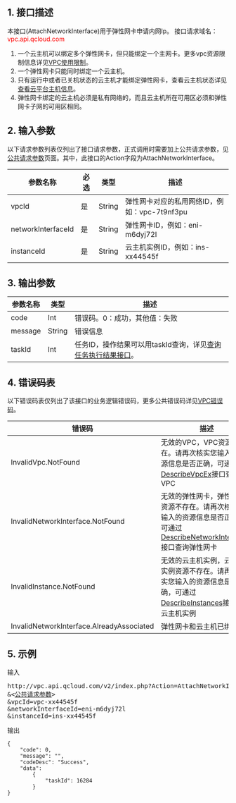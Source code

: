 ## 1. 接口描述

本接口(AttachNetworkInterface)用于弹性网卡申请内网Ip。
接口请求域名：<font style="color:red">vpc.api.qcloud.com</font>

1)  一个云主机可以绑定多个弹性网卡，但只能绑定一个主网卡。更多vpc资源限制信息详见<a href="/doc/product/215/537" title="VPC使用限制">VPC使用限制</a>。<br/>
2)  一个弹性网卡只能同时绑定一个云主机。<br/>
3)  只有运行中或者已关机状态的云主机才能绑定弹性网卡，查看云主机状态详见<a href="/doc/api/229/831" title="查看云平台主机信息">查看云平台主机信息</a>。<br/>
4) 弹性网卡绑定的云主机必须是私有网络的，而且云主机所在可用区必须和弹性网卡子网的可用区相同。

## 2. 输入参数
以下请求参数列表仅列出了接口请求参数，正式调用时需要加上公共请求参数，见<a href="/doc/api/245/4772" title="公共请求参数">公共请求参数</a>页面。其中，此接口的Action字段为AttachNetworkInterface。

| 参数名称 | 必选  | 类型 | 描述 |
|---------|---------|---------|---------|
| vpcId | 是 | String | 弹性网卡对应的私用网络ID，例如：vpc-7t9nf3pu |
| networkInterfaceId | 是 | String | 弹性网卡ID，例如：eni-m6dyj72l |
| instanceId | 是 | String  | 云主机实例ID，例如：ins-xx44545f |

## 3. 输出参数

| 参数名称 | 类型 | 描述 |
|---------|---------|---------|
| code | Int | 错误码。0：成功，其他值：失败|
| message | String | 错误信息|
| taskId | Int | 任务ID，操作结果可以用taskId查询，详见<a href="/document/product/215/5094">查询任务执行结果接口</a>。 |

## 4. 错误码表
以下错误码表仅列出了该接口的业务逻辑错误码，更多公共错误码详见<a href="/doc/api/245/4924" title="VPC错误码">VPC错误码</a>。

| 错误码 | 描述 |
|---------|---------|
| InvalidVpc.NotFound | 无效的VPC，VPC资源不存在。请再次核实您输入的资源信息是否正确，可通过<a href="/document/api/215/1372" title="DescribeVpcEx">DescribeVpcEx</a>接口查询VPC |
| InvalidNetworkInterface.NotFound | 无效的弹性网卡，弹性网卡资源不存在。请再次核实您输入的资源信息是否正确，可通过<a href="/document/api/215/4814" title="DescribeNetworkInterfaces">DescribeNetworkInterfaces</a>接口查询弹性网卡 |
| InvalidInstance.NotFound | 无效的云主机实例，云主机实例资源不存在。请再次核实您输入的资源信息是否正确，可通过<a href="/doc/api/229/831" title="DescribeInstances">DescribeInstances</a>接口查询云主机实例 |
| InvalidNetworkInterface.AlreadyAssociated | 弹性网卡和云主机已绑定 |

## 5. 示例
输入
<pre>
http://vpc.api.qcloud.com/v2/index.php?Action=AttachNetworkInterface
&<<a href="/doc/api/229/6976">公共请求参数</a>>
&vpcId=vpc-xx44545f
&networkInterfaceId=eni-m6dyj72l
&instanceId=ins-xx44545f
</pre>
输出
```
{
    "code": 0,
    "message": "",
    "codeDesc": "Success",
    "data":
        {
            "taskId": 16284
        }
}
```


